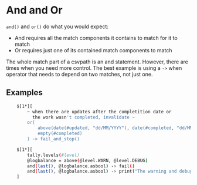 
# And and Or

`and()` and `or()` do what you would expect:
- And requires all the match components it contains to match for it to match
- Or requires just one of its contained match components to match

The whole match part of a csvpath is an and statement. However, there are times when you need more control. The best example is using a `->` when operator that needs to depend on two matches, not just one.

## Examples

```bash
    $[1*][
        ~ when there are updates after the completition date or
          the work wasn't completed, invalidate ~
        or(
            above(date(#updated, "dd/MM/YYYY"), date(#completed, "dd/MM/YYYY"),
            empty(#completed)
        ) -> fail_and_stop()
```

```bash
    $[1*][
        tally.levels(#level)
        @logbalance = above(@level.WARN, @level.DEBUG)
        and(last(), @logbalance.asbool) -> fail()
        and(last(), @logbalance.asbool) -> print("The warning and debugging message counts are inverted")
    ]
```

